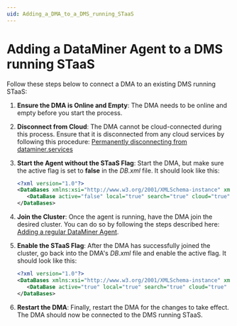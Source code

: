 ```yaml
---
uid: Adding_a_DMA_to_a_DMS_running_STaaS
---
```


# Adding a DataMiner Agent to a DMS running STaaS

Follow these steps below to connect a DMA to an existing DMS running STaaS:

1. **Ensure the DMA is Online and Empty**: The DMA needs to be online and empty before you start the process.

1. **Disconnect from Cloud**: The DMA cannot be cloud-connected during this process. Ensure that it is disconnected from any cloud services by following this procedure: [Permanently disconnecting from dataminer.services](https://docs.dataminer.services/user-guide/Cloud_Platform/AboutCloudPlatform/Disconnecting_from_dataminer.services.html#permanently-disconnecting-from-dataminerservices)

1. **Start the Agent without the STaaS Flag**: Start the DMA, but make sure the active flag is set to **false** in the *DB.xml* file. It should look like this:

   ```xml
   <?xml version="1.0"?>
   <DataBases xmlns:xsi="http://www.w3.org/2001/XMLSchema-instance" xmlns:xsd="http://www.w3.org/2001/XMLSchema" xmlns="http://www.skyline.be/config/db">
      <DataBase active="false" local="true" search="true" cloud="true" type="CloudStorage"/>
   </DataBases>
   ```

1. **Join the Cluster**: Once the agent is running, have the DMA join the desired cluster. You can do so by following the steps described here: [Adding a regular DataMiner Agent](https://docs.dataminer.services/user-guide/Advanced_Functionality/DataMiner_Systems/Adding_a_DMA/Adding_a_regular_DataMiner_Agent.html).

1. **Enable the STaaS Flag**: After the DMA has successfully joined the cluster, go back into the DMA's *DB.xml* file and enable the active flag. It should look like this:

   ```xml
   <?xml version="1.0"?>
   <DataBases xmlns:xsi="http://www.w3.org/2001/XMLSchema-instance" xmlns:xsd="http://www.w3.org/2001/XMLSchema" xmlns="http://www.skyline.be/config/db">
      <DataBase active="true" local="true" search="true" cloud="true" type="CloudStorage"/>
   </DataBases>
   ```

1. **Restart the DMA**: Finally, restart the DMA for the changes to take effect. The DMA should now be connected to the DMS running STaaS.
